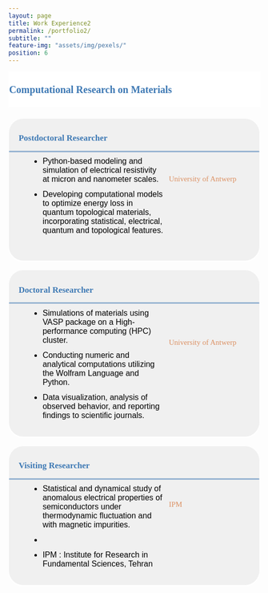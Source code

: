 ```yaml
---
layout: page
title: Work Experience2
permalink: /portfolio2/
subtitle: ""
feature-img: "assets/img/pexels/"
position: 6
---
```


<style>
    /* Style for the section titles */
    .textbox {
        display: flex;
        justify-content: space-between;
        background-color: white;
        line-height: 40px;
        margin-bottom: 5px;
    }

    .title-container {
        margin-left: -0.4em;
        margin-top: -0.3em;
        display: flex;
        align-items: center;
        margin-bottom: -5px;
    }

    .title-container i {
        margin-top: -15px;
        margin-right: 5px;
        color:rgba(62, 121, 180, .5);
    }

    .title-container p {
        font-weight: bold;
        font-family: 'Avenir Next LT Pro', serif;
        font-size: 20px;
        color: rgba(62, 121, 180, 1);
        margin-left: .1em;
    }

    /* Style for the subsections */
    .textbox2 {
    background-color: #f0f0f0;
    border: 1px solid white;
    border-radius: 30px 30px 30px 30px;
    padding: 1px ;
    margin:0;
    box-shadow: 0 2px 2px white;
    position: relative; 
    display: flex;
    align-items: center;
    width: 99%; ;
    }

    .main-content {
    flex: 1;
    display: flex; 
    flex-direction: column; 
    align-items: flex-start;
    }

    .main-content p {
    font-weight: bold;
    font-family: 'Avenir Next LT Pro';
    font-size: 17px;
    color:rgba(62, 121, 180, 1);   
    margin-left: 1em;
    margin-top: 27px; /* Adjust vertical position */
    margin-bottom: -10px; /* Adjust vertical position */
}

.main-content ul {
   font-size: 16px;
    font-family: 'Avenir Next LT Pro Regular', sans-serif;
    margin-left: 1.7em;
     color: black;
    margin-top: 20px; 
    margin-bottom: 20px; 
}

.main-content ul li {
margin-left: 12px;
margin-top: 12px; 
margin-bottom: 12px;
}

.gradient-line::before {
        content: '';
        position: absolute;
        top: 64px;
        left: 0px;
        width: 100%;
        height: 3px;
        background: rgba(62, 121, 180, .5);
        /* linear-gradient(to right, rgba(200,144,98,.6) 80%,  rgba(200,144,98,.6) 20%);  */
        border-radius: 10px;
    }

.additional-column {
    display: flex;
    flex-direction: column;
    justify-content: flex-start;
    align-items: flex-start;
    padding: 10px;
    width: 170px;
    height: auto;
}

.additional-column p,
.additional-column span {
    font-family: 'Avenir Next LT Pro';
    font-size: 15px;
    color: inherit;

}

/* Assuming you want to position the date span exactly at the top of the additional-column */
.additional-column span.date {
    position: absolute;
    top: 33px; /* Positions the date at the very top of the additional-column */
    left: 750px; /* Aligns the date to the left edge of the additional-column */
    margin-bottom: 10px; 
    font-family: 'Avenir Next LT Pro'; 
    font-size: 16px; 
    color:rgba(220,144,98,1);/* Adds some space below the date */
}


/* Other elements in the additional-column can remain as they are, unless you need to adjust their positions as well */
.additional-column p:not(.date) {
    margin-top:-20px; 
     color:rgba(220,144,98,1);
     font-size: 17px; 
    /* Adds some space above the first paragraph after the date */
}


    /* Responsive adjustments for smaller screens */
    @media only screen and (max-width: 600px) {
        .title-container {
            flex-direction: column;
            align-items: flex-start;
            margin-left: 0;
            margin-top: 0;
            margin-bottom: 0;
        }

        .title-container i {
            margin-right: 0;
            margin-bottom: 5px;
        }

        .title-container p {
            font-size: 18px; /* Adjusted font size for smaller screens */
            margin-left: 0;
        }

        .textbox2 {
            flex-direction: column;
            align-items: flex-start;
        }

        .main-content p {
            font-size: 16px;
            margin-left: 0;
        }

        .main-content ul {
            margin-left: 1em;
        }

        .additional-column {
            width: 100%;
            height: auto;
            margin-top: 10px;
        }

        .additional-column p, .additional-column span {
            position: static;
            margin-top: 5px;
        }

        /* Add gradient line to textbox2 for small screens */
        .textbox2 .gradient-line::before {
            top: 47px; /* Adjust this value to fit your design */
            left: 10px;
            width: 98%;
            height: 3px;
            background: linear-gradient(to right, rgba(62, 121, 180, 0.6) 80%, rgba(64, 130, 109, 1) 20%);
            border-radius: 10px;
        }
    }
</style>

<body>
    <section>
        <div class="textbox">
            <div class="title-container">
                <i class="fa fa-briefcase"></i>
                <p>Computational Research on Materials</p>
            </div>
        </div>
<br>
<div class="textbox2">
            <div class="main-content">
                <div style="margin-left: 0.1em; margin-top: 0.1em;  margin-bottom: 0.1em;display: flex; align-items: center; margin-bottom: 5px;"><br>
                    <p>Postdoctoral Researcher</p>
                </div >
                <ul>
                    <li >Python-based modeling and simulation of electrical resistivity at micron and nanometer scales.</li>
                    <li>Developing computational models to optimize energy loss in quantum topological materials, incorporating statistical, electrical, quantum and topological features.</li><br>
                </ul>
                <div class="gradient-line"></div>
            </div>
            <div class="additional-column">
                <p></p>
                <p><span class="date">10.2021 - 06.2023</span></p>
                <p><span class="location; font-size: 40px; ">University of Antwerp</span></p>
            </div>
        </div>
<br>


<div class="textbox2">
            <div class="main-content">
                <div style="margin-left: 0.1em; margin-top: 0.1em;  margin-bottom: 0.1em;display: flex; align-items: center; margin-bottom: 5px;"><br>
                    <p>Doctoral Researcher</p>
                </div >
    <ul>
    <li>Simulations of materials using VASP package on a High-performance computing (HPC) cluster.</li>
    <li>Conducting numeric and analytical computations utilizing the Wolfram Language and Python.</li>
    <li>Data visualization, analysis of observed behavior, and reporting findings to scientific journals.</li>
    </ul>
     <div class="gradient-line"></div>
            </div>
            <div class="additional-column">
                <p></p>
                <p><span class="date">03.2017 - 10.2021</span></p>
                <p><span class="location; font-size: 40px; ">University of Antwerp</span></p>
            </div>
        </div>
 <br> 

 <div class="textbox2">
            <div class="main-content">
                <div style="margin-left: 0.1em; margin-top: 0.1em;  margin-bottom: 0.1em;display: flex; align-items: center; margin-bottom: 5px;"><br>
                    <p>Visiting Researcher</p>
                </div >
    <ul>
    <li>Statistical and dynamical study of anomalous electrical properties of semiconductors under thermodynamic fluctuation and with magnetic   impurities.</li>
    <li></li>
    <li>IPM : Institute for Research in Fundamental Sciences, Tehran</li>
    </ul>
     <div class="gradient-line"></div>
            </div>
            <div class="additional-column">
                <p></p>
                <p><span class="date">03.2016 - 02.2017</span></p>
                <p><span class="location; font-size: 40px; ">IPM</span></p>
            </div>
        </div>      
<br>
